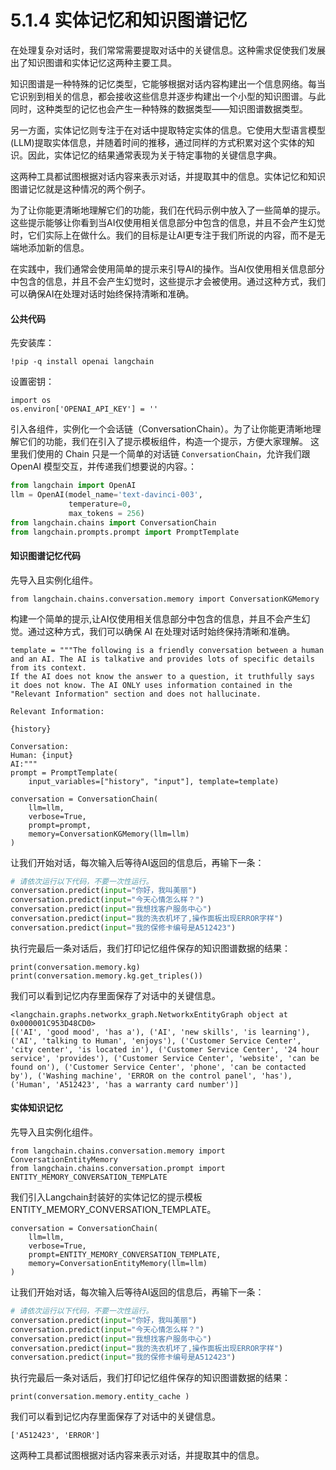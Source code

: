 # 5.1.4 实体记忆和知识图谱记忆

在处理复杂对话时，我们常常需要提取对话中的关键信息。这种需求促使我们发展出了知识图谱和实体记忆这两种主要工具。

知识图谱是一种特殊的记忆类型，它能够根据对话内容构建出一个信息网络。每当它识别到相关的信息，都会接收这些信息并逐步构建出一个小型的知识图谱。与此同时，这种类型的记忆也会产生一种特殊的数据类型——知识图谱数据类型。

另一方面，实体记忆则专注于在对话中提取特定实体的信息。它使用大型语言模型(LLM)提取实体信息，并随着时间的推移，通过同样的方式积累对这个实体的知识。因此，实体记忆的结果通常表现为关于特定事物的关键信息字典。

这两种工具都试图根据对话内容来表示对话，并提取其中的信息。实体记忆和知识图谱记忆就是这种情况的两个例子。

为了让你能更清晰地理解它们的功能，我们在代码示例中放入了一些简单的提示。这些提示能够让你看到当AI仅使用相关信息部分中包含的信息，并且不会产生幻觉时，它们实际上在做什么。我们的目标是让AI更专注于我们所说的内容，而不是无端地添加新的信息。

在实践中，我们通常会使用简单的提示来引导AI的操作。当AI仅使用相关信息部分中包含的信息，并且不会产生幻觉时，这些提示才会被使用。通过这种方式，我们可以确保AI在处理对话时始终保持清晰和准确。

####  公共代码

先安装库：
```
!pip -q install openai langchain
```
设置密钥：
```
import os
os.environ['OPENAI_API_KEY'] = ''
```
引入各组件，实例化一个会话链（ConversationChain）。为了让你能更清晰地理解它们的功能，我们在引入了提示模板组件，构造一个提示，方便大家理解。
这里我们使用的 Chain 只是一个简单的对话链 `ConversationChain`，允许我们跟 OpenAI 模型交互，并传递我们想要说的内容。：

```python
from langchain import OpenAI
llm = OpenAI(model_name='text-davinci-003', 
             temperature=0, 
             max_tokens = 256)
from langchain.chains import ConversationChain
from langchain.prompts.prompt import PromptTemplate           
```
####   知识图谱记忆代码


先导入且实例化组件。
```
from langchain.chains.conversation.memory import ConversationKGMemory
```
构建一个简单的提示,让AI仅使用相关信息部分中包含的信息，并且不会产生幻觉。通过这种方式，我们可以确保 AI 在处理对话时始终保持清晰和准确。

```
template = """The following is a friendly conversation between a human and an AI. The AI is talkative and provides lots of specific details from its context. 
If the AI does not know the answer to a question, it truthfully says it does not know. The AI ONLY uses information contained in the "Relevant Information" section and does not hallucinate.

Relevant Information:

{history}

Conversation:
Human: {input}
AI:"""
prompt = PromptTemplate(
    input_variables=["history", "input"], template=template)

conversation = ConversationChain(
    llm=llm, 
    verbose=True, 
    prompt=prompt,
    memory=ConversationKGMemory(llm=llm)
)
```

让我们开始对话，每次输入后等待AI返回的信息后，再输下一条：

```python
# 请依次运行以下代码，不要一次性运行。
conversation.predict(input="你好，我叫美丽")
conversation.predict(input="今天心情怎么样？")
conversation.predict(input="我想找客户服务中心")
conversation.predict(input="我的洗衣机坏了,操作面板出现ERROR字样")
conversation.predict(input="我的保修卡编号是A512423")
```

执行完最后一条对话后，我们打印记忆组件保存的知识图谱数据的结果：

``` 
print(conversation.memory.kg)
print(conversation.memory.kg.get_triples())
```
我们可以看到记忆内存里面保存了对话中的关键信息。
```
<langchain.graphs.networkx_graph.NetworkxEntityGraph object at 0x000001C953D48CD0>
[('AI', 'good mood', 'has a'), ('AI', 'new skills', 'is learning'), ('AI', 'talking to Human', 'enjoys'), ('Customer Service Center', 'city center', 'is located in'), ('Customer Service Center', '24 hour service', 'provides'), ('Customer Service Center', 'website', 'can be found on'), ('Customer Service Center', 'phone', 'can be contacted by'), ('Washing machine', 'ERROR on the control panel', 'has'), ('Human', 'A512423', 'has a warranty card number')]
```


####   实体知识记忆

先导入且实例化组件。
```
from langchain.chains.conversation.memory import ConversationEntityMemory
from langchain.chains.conversation.prompt import ENTITY_MEMORY_CONVERSATION_TEMPLATE
```
我们引入Langchain封装好的实体记忆的提示模板 ENTITY_MEMORY_CONVERSATION_TEMPLATE。

```
conversation = ConversationChain(
    llm=llm, 
    verbose=True, 
    prompt=ENTITY_MEMORY_CONVERSATION_TEMPLATE,
    memory=ConversationEntityMemory(llm=llm)
)
```

让我们开始对话，每次输入后等待AI返回的信息后，再输下一条：

```python
# 请依次运行以下代码，不要一次性运行。
conversation.predict(input="你好，我叫美丽")
conversation.predict(input="今天心情怎么样？")
conversation.predict(input="我想找客户服务中心")
conversation.predict(input="我的洗衣机坏了,操作面板出现ERROR字样")
conversation.predict(input="我的保修卡编号是A512423")
```

执行完最后一条对话后，我们打印记忆组件保存的知识图谱数据的结果：

``` 
print(conversation.memory.entity_cache )
```
我们可以看到记忆内存里面保存了对话中的关键信息。
```
['A512423', 'ERROR']
```

这两种工具都试图根据对话内容来表示对话，并提取其中的信息。